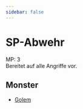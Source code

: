 ```yaml
---
sidebar: false
---
```

# SP-Abwehr

MP: 3\
Bereitet auf alle Angriffe vor.

## Monster

- [Golem](../../types/elemental/golem/)